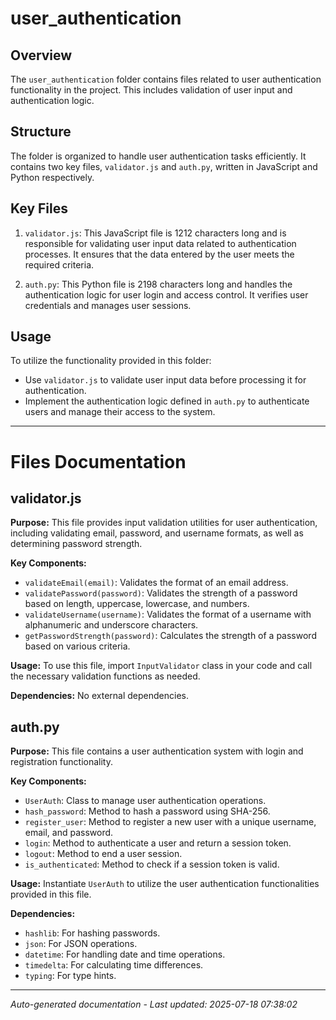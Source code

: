 # user_authentication

## Overview
The `user_authentication` folder contains files related to user authentication functionality in the project. This includes validation of user input and authentication logic.

## Structure
The folder is organized to handle user authentication tasks efficiently. It contains two key files, `validator.js` and `auth.py`, written in JavaScript and Python respectively.

## Key Files
1. `validator.js`: This JavaScript file is 1212 characters long and is responsible for validating user input data related to authentication processes. It ensures that the data entered by the user meets the required criteria.
   
2. `auth.py`: This Python file is 2198 characters long and handles the authentication logic for user login and access control. It verifies user credentials and manages user sessions.

## Usage
To utilize the functionality provided in this folder:
- Use `validator.js` to validate user input data before processing it for authentication.
- Implement the authentication logic defined in `auth.py` to authenticate users and manage their access to the system.

---

# Files Documentation

## validator.js

**Purpose:** This file provides input validation utilities for user authentication, including validating email, password, and username formats, as well as determining password strength.

**Key Components:**
- `validateEmail(email)`: Validates the format of an email address.
- `validatePassword(password)`: Validates the strength of a password based on length, uppercase, lowercase, and numbers.
- `validateUsername(username)`: Validates the format of a username with alphanumeric and underscore characters.
- `getPasswordStrength(password)`: Calculates the strength of a password based on various criteria.

**Usage:** To use this file, import `InputValidator` class in your code and call the necessary validation functions as needed.

**Dependencies:** No external dependencies.

## auth.py

**Purpose:** This file contains a user authentication system with login and registration functionality.

**Key Components:**
- `UserAuth`: Class to manage user authentication operations.
- `hash_password`: Method to hash a password using SHA-256.
- `register_user`: Method to register a new user with a unique username, email, and password.
- `login`: Method to authenticate a user and return a session token.
- `logout`: Method to end a user session.
- `is_authenticated`: Method to check if a session token is valid.

**Usage:** Instantiate `UserAuth` to utilize the user authentication functionalities provided in this file.

**Dependencies:**
- `hashlib`: For hashing passwords.
- `json`: For JSON operations.
- `datetime`: For handling date and time operations.
- `timedelta`: For calculating time differences.
- `typing`: For type hints.

---
*Auto-generated documentation - Last updated: 2025-07-18 07:38:02*

